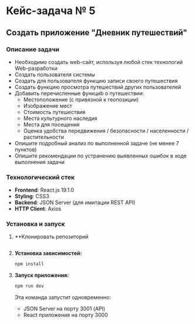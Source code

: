 # Кейс-задача № 5
## Создать приложение "Дневник путешествий"

### Описание задачи
* Необходимо создать web-сайт, используя любой стек технологий Web-разработки
* Создать пользователя системы 
* Создать для пользователя функцию записи своего путешествия
* Создать функцию просмотра путешествий других пользователей
* Добавить перечисленные функциb о путешествии:
    * Местоположение (с привязной к геопозиции)
    * Изображение мест
    * Стоимость путешествия
    * Места культурного наследия
    * Места для посещения
    * Оценка удобства передвижения / безопасности / населенности / растительности  
* Опишите подробный анализ по выполненной задаче (не менее 7 пунктов)
* Опишите рекомендации по устранению выявленных ошибок в ходе выполнения задачи

### Технологический стек
- **Frontend**: React.js 19.1.0
- **Styling**: CSS3
- **Backend**: JSON Server (для имитации REST API)
- **HTTP Client**: Axios

### Установка и запуск
1. **Клонировать репозиторий
    ``` bash
    
    ```

2. **Установка зависимостей:**
   ```bash
   npm install
   ```

2. **Запуск приложения:**
   ```bash
   npm run dev
   ```
   Эта команда запустит одновременно:
   - JSON Server на порту 3001 (API)
   - React приложение на порту 3000
